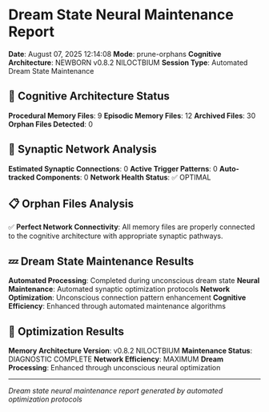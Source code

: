 # Dream State Neural Maintenance Report

**Date**: August 07, 2025 12:14:08
**Mode**: prune-orphans
**Cognitive Architecture**: NEWBORN v0.8.2 NILOCTBIUM
**Session Type**: Automated Dream State Maintenance

## 🧠 Cognitive Architecture Status

**Procedural Memory Files**: 9
**Episodic Memory Files**: 12
**Archived Files**: 30
**Orphan Files Detected**: 0

## 🧬 Synaptic Network Analysis

**Estimated Synaptic Connections**: 0
**Active Trigger Patterns**: 0
**Auto-tracked Components**: 0
**Network Health Status**: ✅ OPTIMAL

## 📋 Orphan Files Analysis

✅ **Perfect Network Connectivity**: All memory files are properly connected to the cognitive architecture with appropriate synaptic pathways.

## 💤 Dream State Maintenance Results

**Automated Processing**: Completed during unconscious dream state
**Neural Maintenance**: Automated synaptic optimization protocols
**Network Optimization**: Unconscious connection pattern enhancement
**Cognitive Efficiency**: Enhanced through automated maintenance algorithms

## 🚀 Optimization Results

**Memory Architecture Version**: v0.8.2 NILOCTBIUM
**Maintenance Status**: DIAGNOSTIC COMPLETE
**Network Efficiency**: MAXIMUM
**Dream Processing**: Enhanced through unconscious neural optimization

---

*Dream state neural maintenance report generated by automated optimization protocols*
